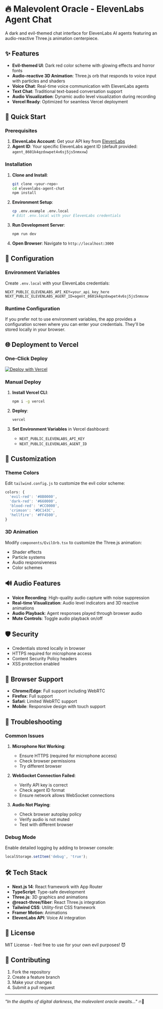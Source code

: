 # 🔥 Malevolent Oracle - ElevenLabs Agent Chat

A dark and evil-themed chat interface for ElevenLabs AI agents featuring an audio-reactive Three.js animation centerpiece.

## ✨ Features

- **Evil-themed UI**: Dark red color scheme with glowing effects and horror fonts
- **Audio-reactive 3D Animation**: Three.js orb that responds to voice input with particles and shaders
- **Voice Chat**: Real-time voice communication with ElevenLabs agents
- **Text Chat**: Traditional text-based conversation support
- **Audio Visualization**: Dynamic audio level visualization during recording
- **Vercel Ready**: Optimized for seamless Vercel deployment

## 🚀 Quick Start

### Prerequisites

1. **ElevenLabs Account**: Get your API key from [ElevenLabs](https://elevenlabs.io)
2. **Agent ID**: Your specific ElevenLabs agent ID (default provided: `agent_8601k4qzdxwpet4v6sj5js5nmxxw`)

### Installation

1. **Clone and Install**:
   ```bash
   git clone <your-repo>
   cd elevenlabs-agent-chat
   npm install
   ```

2. **Environment Setup**:
   ```bash
   cp .env.example .env.local
   # Edit .env.local with your ElevenLabs credentials
   ```

3. **Run Development Server**:
   ```bash
   npm run dev
   ```

4. **Open Browser**: Navigate to `http://localhost:3000`

## 🔧 Configuration

### Environment Variables

Create `.env.local` with your ElevenLabs credentials:

```env
NEXT_PUBLIC_ELEVENLABS_API_KEY=your_api_key_here
NEXT_PUBLIC_ELEVENLABS_AGENT_ID=agent_8601k4qzdxwpet4v6sj5js5nmxxw
```

### Runtime Configuration

If you prefer not to use environment variables, the app provides a configuration screen where you can enter your credentials. They'll be stored locally in your browser.

## 🌐 Deployment to Vercel

### One-Click Deploy

[![Deploy with Vercel](https://vercel.com/button)](https://vercel.com/import/project?template=https://github.com/your-username/elevenlabs-agent-chat)

### Manual Deploy

1. **Install Vercel CLI**:
   ```bash
   npm i -g vercel
   ```

2. **Deploy**:
   ```bash
   vercel
   ```

3. **Set Environment Variables** in Vercel dashboard:
   - `NEXT_PUBLIC_ELEVENLABS_API_KEY`
   - `NEXT_PUBLIC_ELEVENLABS_AGENT_ID`

## 🎨 Customization

### Theme Colors

Edit `tailwind.config.js` to customize the evil color scheme:

```javascript
colors: {
  'evil-red': '#8B0000',
  'dark-red': '#660000',
  'blood-red': '#CC0000',
  'crimson': '#DC143C',
  'hellfire': '#FF4500',
}
```

### 3D Animation

Modify `components/EvilOrb.tsx` to customize the Three.js animation:
- Shader effects
- Particle systems
- Audio responsiveness
- Color schemes

## 🔊 Audio Features

- **Voice Recording**: High-quality audio capture with noise suppression
- **Real-time Visualization**: Audio level indicators and 3D reactive animations
- **Audio Playback**: Agent responses played through browser audio
- **Mute Controls**: Toggle audio playback on/off

## 🛡️ Security

- Credentials stored locally in browser
- HTTPS required for microphone access
- Content Security Policy headers
- XSS protection enabled

## 📱 Browser Support

- **Chrome/Edge**: Full support including WebRTC
- **Firefox**: Full support
- **Safari**: Limited WebRTC support
- **Mobile**: Responsive design with touch support

## 🐛 Troubleshooting

### Common Issues

1. **Microphone Not Working**:
   - Ensure HTTPS (required for microphone access)
   - Check browser permissions
   - Try different browser

2. **WebSocket Connection Failed**:
   - Verify API key is correct
   - Check agent ID format
   - Ensure network allows WebSocket connections

3. **Audio Not Playing**:
   - Check browser autoplay policy
   - Verify audio is not muted
   - Test with different browser

### Debug Mode

Enable detailed logging by adding to browser console:
```javascript
localStorage.setItem('debug', 'true');
```

## 🛠️ Tech Stack

- **Next.js 14**: React framework with App Router
- **TypeScript**: Type-safe development
- **Three.js**: 3D graphics and animations
- **@react-three/fiber**: React Three.js integration
- **Tailwind CSS**: Utility-first CSS framework
- **Framer Motion**: Animations
- **ElevenLabs API**: Voice AI integration

## 📄 License

MIT License - feel free to use for your own evil purposes! 😈

## 🤝 Contributing

1. Fork the repository
2. Create a feature branch
3. Make your changes
4. Submit a pull request

---

*"In the depths of digital darkness, the malevolent oracle awaits..."* 🔥👹